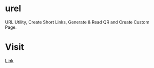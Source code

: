 # urel
URL Utility, Create Short Links, Generate &amp; Read QR and Create Custom Page.

# Visit
<a href="https://urel.vercel.app">Link</a>
